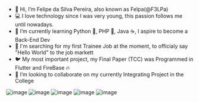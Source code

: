 - 👋 Hi, I’m Felipe da Silva Pereira, also known as Felpa(@F3LPa)
- 💻 I love technology since I was very young, this passion follows me until nowadays.
- 🌱 I’m currently learning Python 🐍, PHP 🐘, Java ☕, I aspire to become a Back-End Dev
- 💼 I'm searching for my first Trainee Job at the moment, to officialy say "Hello World" to the job markett
- 🐦 My most important project, my Final Paper (TCC) was Programmed in Flutter and FireBase 🔥
- 💞️ I’m looking to collaborate on my currently Integrating Project in the College

![image](https://img.shields.io/badge/Dart-0175C2?style=for-the-badge&logo=dart&logoColor=white) 
![image](https://img.shields.io/badge/Flutter-02569B?style=for-the-badge&logo=flutter&logoColor=white) 
![image](https://img.shields.io/badge/firebase-ffca28?style=for-the-badge&logo=firebase&logoColor=black) 
![image](https://img.shields.io/badge/Python-FFD43B?style=for-the-badge&logo=python&logoColor=blue) 
![image](https://img.shields.io/badge/PHP-777BB4?style=for-the-badge&logo=php&logoColor=white) 

